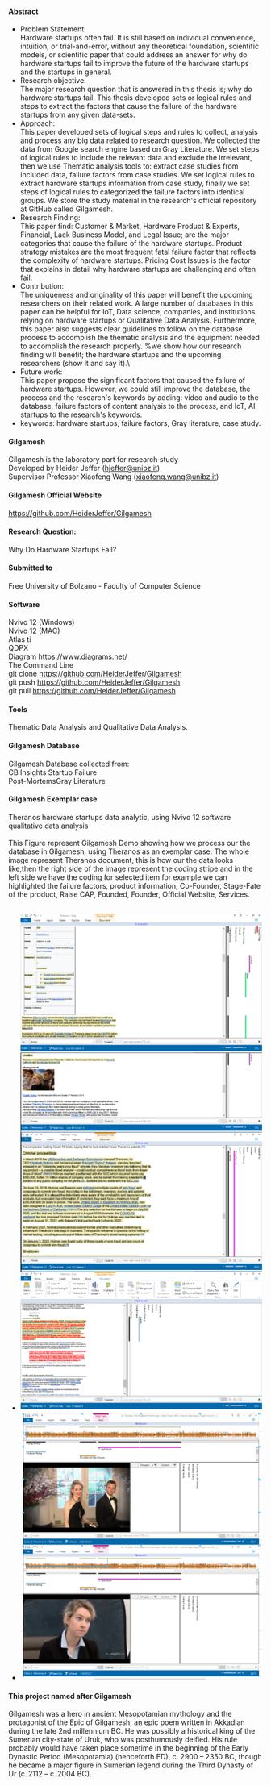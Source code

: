 #### Abstract
- Problem Statement: <br />
Hardware startups often fail. It is still based on individual convenience, intuition, or trial-and-error, without any theoretical foundation, scientific models, or scientific paper that could address an answer for why do hardware startups fail to improve the future of the hardware startups and the startups in general.
- Research objective:<br />
The major research question that is answered in this thesis is; why do hardware startups fail. This thesis developed sets or logical rules and steps to extract the factors that cause the failure of the hardware startups from any given data-sets.
- Approach:<br />
 This paper developed sets of logical steps and rules to collect, analysis and process any big data related to research question. We collected the data from Google search engine based on Gray Literature. We set steps of logical rules to include the relevant data and exclude the irrelevant, then we use Thematic analysis tools to: extract case studies from included data, failure factors from case studies. We set logical rules to extract hardware startups information from case study, finally we  set steps of logical rules to categorized the failure factors into identical groups. We store the study material in the research's official repository at GitHub called Gilgamesh.
- Research Finding:<br />
This paper find: Customer \& Market, Hardware Product \& Experts, Financial, Lack Business Model, and Legal Issue; are the major categories that cause the failure of the hardware startups. Product strategy mistakes are the most frequent fatal failure factor that reflects the complexity of hardware startups. Pricing Cost Issues is the factor that explains in detail why hardware startups are challenging and often fail.
- Contribution:<br />
The uniqueness and originality of this paper will benefit the upcoming researchers on their related work. A large number of databases in this paper can be helpful for IoT, Data science, companies, and institutions relying on hardware startups or Qualitative Data Analysis. Furthermore, this paper also suggests clear guidelines to follow on the database process to accomplish the thematic analysis and the equipment needed to accomplish the research properly.
%we show how our research finding will benefit; the hardware startups and the upcoming researchers (show it and say it).\\
- Future work:<br />
This paper propose the significant factors that caused the failure of hardware startups. However, we could still improve the database, the process and the research's keywords by adding: video and audio to the database, failure factors of content analysis to the process, and IoT, AI startups to the research's keywords.
- keywords: hardware startups, failure factors, Gray literature, case study.


#### Gilgamesh 
Gilgamesh is the laboratory part for research study <br />
Developed by Heider Jeffer (hjeffer@unibz.it)<br />
Supervisor Professor Xiaofeng Wang (xiaofeng.wang@unibz.it)
#### Gilgamesh Official Website
https://github.com/HeiderJeffer/Gilgamesh
#### Research Question:
Why Do Hardware Startups Fail?
#### Submitted to
Free University of Bolzano - Faculty of Computer Science
####  Software
Nvivo 12 (Windows)<br />
Nvivo 12 (MAC)<br />
Atlas ti<br />
QDPX<br />
Diagram https://www.diagrams.net/<br />
The Command Line<br />
git clone https://github.com/HeiderJeffer/Gilgamesh<br />
git push  https://github.com/HeiderJeffer/Gilgamesh<br />
git pull  https://github.com/HeiderJeffer/Gilgamesh<br />
#### Tools
Thematic Data Analysis and Qualitative Data Analysis.
#### Gilgamesh Database
Gilgamesh Database collected from:<br />
CB Insights Startup Failure<br />
Post-MortemsGray Literature
#### Gilgamesh Exemplar case
Theranos hardware startups data analytic, using Nvivo 12 software qualitative data analysis<br /><br />
This Figure represent Gilgamesh Demo showing how we process our the database in Gilgamesh, using  Theranos as an exemplar case. The whole image represent Theranos document, this is  how our the data looks like,then  the right side of the image represent the coding stripe and in the left side we have the coding for selected item for example we can highlighted the failure factors, product information, Co-Founder, Stage-Fate of the product, Raise CAP, Founded, Founder, Official Website, Services. <br /><br />
- ![alt text](https://github.com/HeiderJeffer/Gilgamesh/blob/master/image/Theranos.png)
- ![alt text](https://github.com/HeiderJeffer/Gilgamesh/blob/master/image/gilgamesh-video.PNG)
#### This project named after Gilgamesh 
Gilgamesh was a hero in ancient Mesopotamian mythology and the protagonist of the Epic of Gilgamesh, an epic poem written in Akkadian during the late 2nd millennium BC. He was possibly a historical king of the Sumerian city-state of Uruk, who was posthumously deified. His rule probably would have taken place sometime in the beginning of the Early Dynastic Period (Mesopotamia) (henceforth ED), c. 2900 – 2350 BC, though he became a major figure in Sumerian legend during the Third Dynasty of Ur (c. 2112 – c. 2004 BC).
